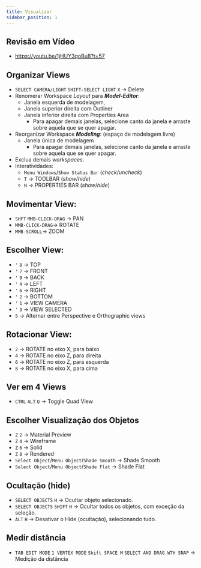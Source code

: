 ```yaml
---
title: Visualizar
sidebar_position: 1
---
```


## Revisão em Vídeo
- https://youtu.be/1jHUY3qoBu8?t=57

## Organizar Views
- `SELECT CAMERA/LIGHT` `SHIFT-SELECT LIGHT` `X` -> Delete
- Renomerar Workspace *Layout* para ***Model-Editor***: 
    - Janela esquerda de modelagem, 
    - Janela superior direita com Outliner
    - Janela inferior direita com Properties Area
        - Para apagar demais janelas, selecione canto da janela e arraste sobre aquela que se quer apagar.
- Reorganizar Workspace ***Modeling***: (espaço de modelagem livre)
    - Janela única de modelagem
        - Para apagar demais janelas, selecione canto da janela e arraste sobre aquela que se quer apagar.
- Exclua demais *workspaces*.
- Interatividades:
    - `Menu Windows`/`Show Status Bar` (*check*/*uncheck*)
    - `T`  -> TOOLBAR (*show*/*hide*)
    - `N`  -> PROPERTIES BAR (*show*/*hide*)

## Movimentar View:
- `SHFT` `MMB-CLICK-DRAG` -> PAN
- `MMB-CLICK-DRAG`-> ROTATE
- `MMB-SCROLL`-> ZOOM

## Escolher View:
- `'` `8` -> TOP
- `'` `7` -> FRONT
- `'` `9` -> BACK
- `'` `4` -> LEFT
- `'` `6` -> RIGHT
- `'` `2` -> BOTTOM
- `'` `1` -> VIEW CAMERA 
- `'` `3` -> VIEW SELECTED
- `5` -> Alternar entre Perspective e Orthographic views

## Rotacionar View:
- `2`  -> ROTATE no eixo X, para baixo
- `4`  -> ROTATE no eixo Z, para direita
- `6`  -> ROTATE no eixo Z, para esquerda
- `8`  -> ROTATE no eixo X, para cima

## Ver em 4 Views
- `CTRL` `ALT` `Q` -> Toggle Quad View

## Escolher Visualização dos Objetos
- `Z` `2` -> Material Preview
- `Z` `4` -> Wireframe
- `Z` `6` -> Solid
- `Z` `8` -> Rendered
- `Select Object`/`Menu Object`/`Shade Smooth` -> Shade Smooth
- `Select Object`/`Menu Object`/`Shade Flat` -> Shade Flat

## Ocultação (hide)
- `SELECT OBJECTS` `H` -> Ocultar objeto selecionado.
- `SELECT OBJECTS` `SHIFT` `H` -> Ocultar todos os objetos, com exceção da seleção.
- `ALT` `H` -> Desativar o Hide (ocultação), selecionando tudo.

## Medir distância
- `TAB EDIT MODE` `1 VERTEX MODE` `Shift SPACE M` `SELECT AND DRAG WTH SNAP` -> Medição da distância
